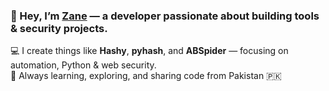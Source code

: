 ### 👋 Hey, I’m [Zane](https://github.com/zanesense) — a developer passionate about building tools & security projects.  
💻 I create things like **Hashy**, **pyhash**, and **ABSpider** — focusing on automation, Python & web security.  
🚀 Always learning, exploring, and sharing code from Pakistan 🇵🇰  
